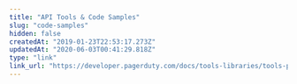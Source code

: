 ```yaml
---
title: "API Tools & Code Samples"
slug: "code-samples"
hidden: false
createdAt: "2019-01-23T22:53:17.273Z"
updatedAt: "2020-06-03T00:41:29.818Z"
type: "link"
link_url: "https://developer.pagerduty.com/docs/tools-libraries/tools-projects/?utm_source=web&utm_campaign=kb_nav&utm_medium=link"
---
```

